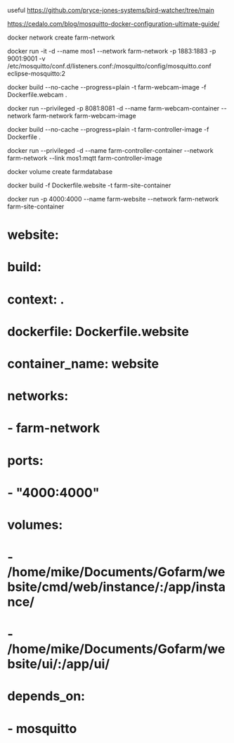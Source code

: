 useful 
https://github.com/pryce-jones-systems/bird-watcher/tree/main

https://cedalo.com/blog/mosquitto-docker-configuration-ultimate-guide/


docker network create farm-network

docker run -it -d --name mos1 --network farm-network -p 1883:1883 -p 9001:9001 -v /etc/mosquitto/conf.d/listeners.conf:/mosquitto/config/mosquitto.conf eclipse-mosquitto:2

docker build --no-cache --progress=plain -t farm-webcam-image -f Dockerfile.webcam .

docker run --privileged -p 8081:8081 -d --name farm-webcam-container --network farm-network farm-webcam-image

docker build --no-cache --progress=plain -t farm-controller-image -f Dockerfile .

docker run --privileged -d --name farm-controller-container --network farm-network --link mos1:mqtt farm-controller-image

docker volume create farmdatabase

docker build -f Dockerfile.website -t farm-site-container 

docker run -p 4000:4000 --name farm-website --network farm-network farm-site-container

  # website:
  #   build:
  #     context: .
  #     dockerfile: Dockerfile.website
  #   container_name: website
  #   networks:
  #     - farm-network
  #   ports:
  #     - "4000:4000"
  #   volumes:
  #     - /home/mike/Documents/Gofarm/website/cmd/web/instance/:/app/instance/
  #     - /home/mike/Documents/Gofarm/website/ui/:/app/ui/
  #   depends_on:
  #     - mosquitto